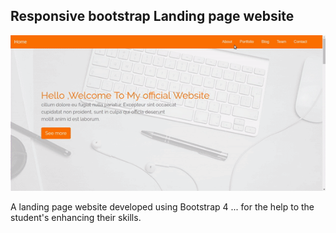 ##  Responsive  bootstrap Landing page website 

![preview](images/scroll-eff.gif)

A landing page website developed using Bootstrap 4 ... for the help to the student's enhancing their skills.


